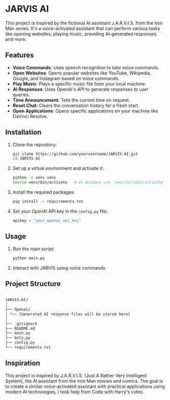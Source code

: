# JARVIS AI

This project is inspired by the fictional AI assistant J.A.R.V.I.S. from the Iron Man series. It's a voice-activated assistant that can perform various tasks like opening websites, playing music, providing AI-generated responses, and more.

## Features

- **Voice Commands**: Uses speech recognition to take voice commands.
- **Open Websites**: Opens popular websites like YouTube, Wikipedia, Google, and Instagram based on voice commands.
- **Play Music**: Plays a specific music file from your local machine.
- **AI Responses**: Uses OpenAI's API to generate responses to user queries.
- **Time Announcement**: Tells the current time on request.
- **Reset Chat**: Clears the conversation history for a fresh start.
- **Open Applications**: Opens specific applications on your machine like DaVinci Resolve.

## Installation

1. Clone the repository:
    ```bash
    git clone https://github.com/yourusername/JARVIS-AI.git
    cd JARVIS-AI
    ```

2. Set up a virtual environment and activate it:
    ```bash
    python -m venv venv
    source venv/bin/activate   # On Windows use `venv\Scripts\activate`
    ```

3. Install the required packages:
    ```bash
    pip install -r requirements.txt
    ```

4. Set your OpenAI API key in the `config.py` file:
    ```python
    apikey = "your_openai_api_key"
    ```

## Usage

1. Run the main script:
    ```bash
    python main.py
    ```

2. Interact with JARVIS using voice commands.

## Project Structure

``` bash

JARVIS-AI/
│
├── Openai/
│ └── [Generated AI response files will be stored here]
│
├── .gitignore
├── README.md
├── main.py
├── bolo.py
├── config.py
└── requirements.txt

```

## Inspiration

This project is inspired by J.A.R.V.I.S. (Just A Rather Very Intelligent System), the AI assistant from the Iron Man movies and comics. The goal is to create a similar voice-activated assistant with practical applications using modern AI technologies, I took help from Code with Harry's video.
